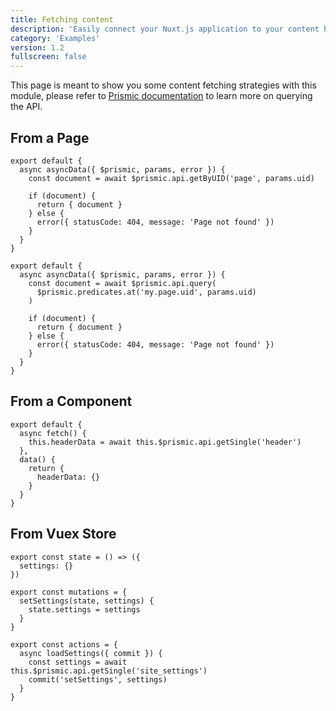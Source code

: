 ```yaml
---
title: Fetching content
description: 'Easily connect your Nuxt.js application to your content hosted on Prismic'
category: 'Examples'
version: 1.2
fullscreen: false
---
```


This page is meant to show you some content fetching strategies with this module, please refer to [Prismic documentation](https://prismic.io/docs/vuejs/query-the-api/how-to-query-the-api) to learn more on querying the API.

## From a Page

<code-group>
  <code-block label="Quick Query Helper" active>

```javascript[pages/_uid.vue]
export default {
  async asyncData({ $prismic, params, error }) {
    const document = await $prismic.api.getByUID('page', params.uid)

    if (document) {
      return { document }
    } else {
      error({ statusCode: 404, message: 'Page not found' })
    }
  }
}
```

  </code-block>
  <code-block label="Predicates">

```javascript[pages/_uid.vue]
export default {
  async asyncData({ $prismic, params, error }) {
    const document = await $prismic.api.query(
      $prismic.predicates.at('my.page.uid', params.uid)
    )

    if (document) {
      return { document }
    } else {
      error({ statusCode: 404, message: 'Page not found' })
    }
  }
}
```

  </code-block>
</code-group>

## From a Component

```javascript[components/AppHeader.vue]
export default {
  async fetch() {
    this.headerData = await this.$prismic.api.getSingle('header')
  },
  data() {
    return {
      headerData: {}
    }
  }
}
```

## From Vuex Store

```javascript[store/index.js]
export const state = () => ({
  settings: {}
})

export const mutations = {
  setSettings(state, settings) {
    state.settings = settings
  }
}

export const actions = {
  async loadSettings({ commit }) {
    const settings = await this.$prismic.api.getSingle('site_settings')
    commit('setSettings', settings)
  }
}
```
